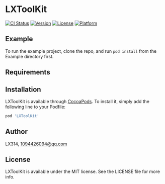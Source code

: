 # LXToolKit

[![CI Status](https://img.shields.io/travis/LX314/LXToolKit.svg?style=flat)](https://travis-ci.org/LX314/LXToolKit)
[![Version](https://img.shields.io/cocoapods/v/LXToolKit.svg?style=flat)](https://cocoapods.org/pods/LXToolKit)
[![License](https://img.shields.io/cocoapods/l/LXToolKit.svg?style=flat)](https://cocoapods.org/pods/LXToolKit)
[![Platform](https://img.shields.io/cocoapods/p/LXToolKit.svg?style=flat)](https://cocoapods.org/pods/LXToolKit)

## Example

To run the example project, clone the repo, and run `pod install` from the Example directory first.

## Requirements

## Installation

LXToolKit is available through [CocoaPods](https://cocoapods.org). To install
it, simply add the following line to your Podfile:

```ruby
pod 'LXToolKit'
```

## Author

LX314, 1094426094@qq.com

## License

LXToolKit is available under the MIT license. See the LICENSE file for more info.
